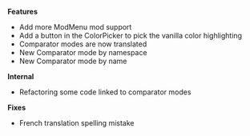 **Features**
- Add more ModMenu mod support
- Add a button in the ColorPicker to pick the vanilla color highlighting
- Comparator modes are now translated
- New Comparator mode by namespace
- New Comparator mode by name

**Internal**
- Refactoring some code linked to comparator modes

**Fixes**
- French translation spelling mistake

